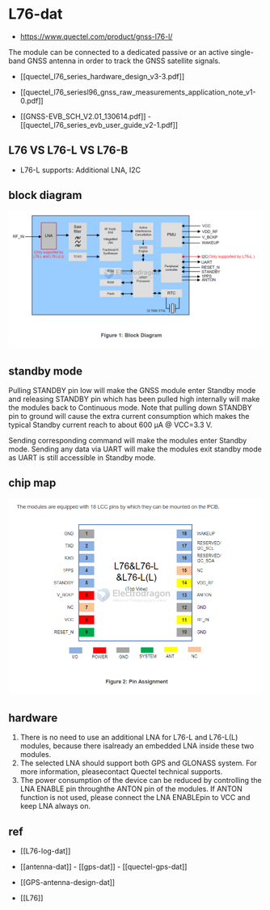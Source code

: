 
# L76-dat

- https://www.quectel.com/product/gnss-l76-l/

The module can be connected to a dedicated passive or an active single-band GNSS antenna in order to track the GNSS satellite signals. 

- [[quectel_l76_series_hardware_design_v3-3.pdf]]

- [[quectel_l76_seriesl96_gnss_raw_measurements_application_note_v1-0.pdf]]

- [[GNSS-EVB_SCH_V2.01_130614.pdf]] - [[quectel_l76_series_evb_user_guide_v2-1.pdf]]



## L76 VS L76-L VS L76-B

- L76-L supports: Additional LNA, I2C


## block diagram 

![](2024-10-09-17-58-17.png)

## standby mode 

Pulling STANDBY pin low will make the GNSS module enter Standby mode and releasing STANDBY pin which has been pulled high internally will make the modules back to Continuous mode. 
Note that pulling  down  STANDBY  pin  to  ground  will  cause  the  extra  current  consumption  which  makes  the typical Standby current reach to about 600 μA @ VCC=3.3 V.

Sending corresponding command will make the modules enter Standby mode. Sending any data via UART will make the modules exit standby mode as UART is still accessible in Standby mode.

## chip map 

![](2024-10-02-17-38-11.png)



## hardware 

1. There is no need to use an additional LNA for L76-L and L76-L(L) modules, because there isalready an embedded LNA inside these two modules.
2. The selected LNA should support both GPS and GLONASS system. For more information, pleasecontact Quectel technical supports.
3. The power consumption of the device can be reduced by controlling the LNA ENABLE pin throughthe ANTON pin of the modules. If ANTON function is not used, please connect the LNA ENABLEpin to VCC and keep LNA always on.






## ref 

- [[L76-log-dat]]

- [[antenna-dat]] - [[gps-dat]] - [[quectel-gps-dat]]

- [[GPS-antenna-design-dat]]

- [[L76]]